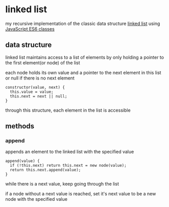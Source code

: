 # linked list
my recursive implementation of the classic data structure [linked list](https://en.wikipedia.org/wiki/Linked_list) using [JavaScript ES6 classes](https://developer.mozilla.org/en-US/docs/Web/JavaScript/Reference/Classes)</a>


## data structure
linked list maintains access to a list of elements by only holding a pointer to the first element(or node) of the list

each node holds its own value and a pointer to the next element in this list or null if there is no next element
```
constructor(value, next) {
  this.value = value;
  this.next = next || null;
}
```

through this structure, each element in the list is accessible

## methods
### append
appends an element to the linked list with the specified value

```
append(value) {
  if (!this.next) return this.next = new node(value);
  return this.next.append(value);
}
```
while there is a next value, keep going through the list

if a node without a next value is reached, set it's next value to be a new node with the specified value
